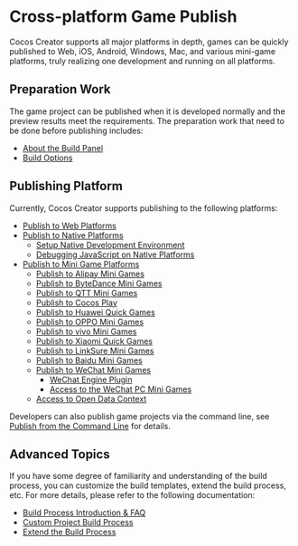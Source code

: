 # Cross-platform Game Publish

Cocos Creator supports all major platforms in depth, games can be quickly published to Web, iOS, Android, Windows, Mac, and various mini-game platforms, truly realizing one development and running on all platforms.

## Preparation Work

The game project can be published when it is developed normally and the preview results meet the requirements. The preparation work that need to be done before publishing includes:

- [About the Build Panel](build-panel.md)
- [Build Options](build-options.md)

## Publishing Platform

Currently, Cocos Creator supports publishing to the following platforms:

- [Publish to Web Platforms](publish-web.md)
- [Publish to Native Platforms](native-options.md)
    - [Setup Native Development Environment](setup-native-development.md)
    - [Debugging JavaScript on Native Platforms](debug-jsb.md)
- [Publish to Mini Game Platforms](publish-mini-game.md)
    - [Publish to Alipay Mini Games](publish-alipay-mini-game.md)
    - [Publish to ByteDance Mini Games](publish-bytedance-mini-game.md)
    - [Publish to QTT Mini Games](publish-qtt.md)
    - [Publish to Cocos Play](publish-cocos-play.md)
    - [Publish to Huawei Quick Games](publish-huawei-mini-game.md)
    - [Publish to OPPO Mini Games](publish-oppo-mini-game.md)
    - [Publish to vivo Mini Games](publish-vivo-mini-game.md)
    - [Publish to Xiaomi Quick Games](publish-xiaomi-quick-game.md)
    - [Publish to LinkSure Mini Games](publish-link-sure.md)
    - [Publish to Baidu Mini Games](publish-baidu-mini-game.md)
    - [Publish to WeChat Mini Games](publish-wechatgame.md)
        - [WeChat Engine Plugin](wechatgame-plugin.md)
        - [Access to the WeChat PC Mini Games](publish-pc-wechatgame.md)
    - [Access to Open Data Context](build-open-data-context.md)

Developers can also publish game projects via the command line, see [Publish from the Command Line](publish-in-command-line.md) for details.

## Advanced Topics

If you have some degree of familiarity and understanding of the build process, you can customize the build templates, extend the build process, etc. For more details, please refer to the following documentation:

- [Build Process Introduction & FAQ](build-guide.md)
- [Custom Project Build Process](custom-project-build-template.md)
- [Extend the Build Process](custom-build-plugin.md)
